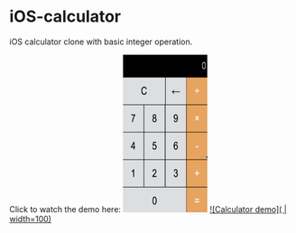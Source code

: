 # iOS-calculator
iOS calculator clone with basic integer operation.

Click to watch the demo here:
<img src="demo/calculator-demo.png" width="150" height="280">
[![Calculator demo]( | width=100)](https://recordit.co/yHw0Rgnsof)
